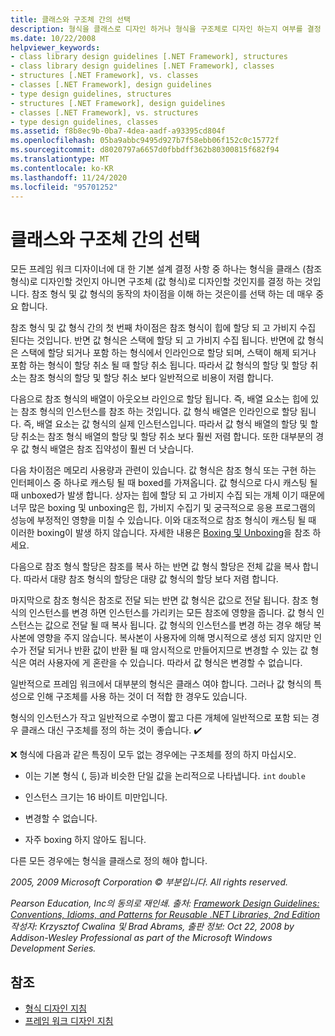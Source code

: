 ```yaml
---
title: 클래스와 구조체 간의 선택
description: 형식을 클래스로 디자인 하거나 형식을 구조체로 디자인 하는지 여부를 결정 하는 방법에 대해 알아봅니다. .NET에서 참조 형식 및 값 형식이 어떻게 다른 지 이해 합니다.
ms.date: 10/22/2008
helpviewer_keywords:
- class library design guidelines [.NET Framework], structures
- class library design guidelines [.NET Framework], classes
- structures [.NET Framework], vs. classes
- classes [.NET Framework], design guidelines
- type design guidelines, structures
- structures [.NET Framework], design guidelines
- classes [.NET Framework], vs. structures
- type design guidelines, classes
ms.assetid: f8b8ec9b-0ba7-4dea-aadf-a93395cd804f
ms.openlocfilehash: 05ba9abbc9495d927b7f58ebb06f152c0c15772f
ms.sourcegitcommit: d8020797a6657d0fbbdff362b80300815f682f94
ms.translationtype: MT
ms.contentlocale: ko-KR
ms.lasthandoff: 11/24/2020
ms.locfileid: "95701252"
---
```

# <a name="choosing-between-class-and-struct"></a>클래스와 구조체 간의 선택

모든 프레임 워크 디자이너에 대 한 기본 설계 결정 사항 중 하나는 형식을 클래스 (참조 형식)로 디자인할 것인지 아니면 구조체 (값 형식)로 디자인할 것인지를 결정 하는 것입니다. 참조 형식 및 값 형식의 동작의 차이점을 이해 하는 것은이를 선택 하는 데 매우 중요 합니다.

 참조 형식 및 값 형식 간의 첫 번째 차이점은 참조 형식이 힙에 할당 되 고 가비지 수집 된다는 것입니다. 반면 값 형식은 스택에 할당 되 고 가비지 수집 됩니다. 반면에 값 형식은 스택에 할당 되거나 포함 하는 형식에서 인라인으로 할당 되며, 스택이 해제 되거나 포함 하는 형식이 할당 취소 될 때 할당 취소 됩니다. 따라서 값 형식의 할당 및 할당 취소는 참조 형식의 할당 및 할당 취소 보다 일반적으로 비용이 저렴 합니다.

 다음으로 참조 형식의 배열이 아웃오브 라인으로 할당 됩니다. 즉, 배열 요소는 힙에 있는 참조 형식의 인스턴스를 참조 하는 것입니다. 값 형식 배열은 인라인으로 할당 됩니다. 즉, 배열 요소는 값 형식의 실제 인스턴스입니다. 따라서 값 형식 배열의 할당 및 할당 취소는 참조 형식 배열의 할당 및 할당 취소 보다 훨씬 저렴 합니다. 또한 대부분의 경우 값 형식 배열은 참조 집약성이 훨씬 더 낫습니다.

 다음 차이점은 메모리 사용량과 관련이 있습니다. 값 형식은 참조 형식 또는 구현 하는 인터페이스 중 하나로 캐스팅 될 때 boxed를 가져옵니다. 값 형식으로 다시 캐스팅 될 때 unboxed가 발생 합니다. 상자는 힙에 할당 되 고 가비지 수집 되는 개체 이기 때문에 너무 많은 boxing 및 unboxing은 힙, 가비지 수집기 및 궁극적으로 응용 프로그램의 성능에 부정적인 영향을 미칠 수 있습니다.  이와 대조적으로 참조 형식이 캐스팅 될 때 이러한 boxing이 발생 하지 않습니다. 자세한 내용은 [Boxing 및 Unboxing](../../csharp/programming-guide/types/boxing-and-unboxing.md)을 참조 하세요.

 다음으로 참조 형식 할당은 참조를 복사 하는 반면 값 형식 할당은 전체 값을 복사 합니다. 따라서 대량 참조 형식의 할당은 대량 값 형식의 할당 보다 저렴 합니다.

 마지막으로 참조 형식은 참조로 전달 되는 반면 값 형식은 값으로 전달 됩니다. 참조 형식의 인스턴스를 변경 하면 인스턴스를 가리키는 모든 참조에 영향을 줍니다. 값 형식 인스턴스는 값으로 전달 될 때 복사 됩니다. 값 형식의 인스턴스를 변경 하는 경우 해당 복사본에 영향을 주지 않습니다. 복사본이 사용자에 의해 명시적으로 생성 되지 않지만 인수가 전달 되거나 반환 값이 반환 될 때 암시적으로 만들어지므로 변경할 수 있는 값 형식은 여러 사용자에 게 혼란을 수 있습니다. 따라서 값 형식은 변경할 수 없습니다.

 일반적으로 프레임 워크에서 대부분의 형식은 클래스 여야 합니다. 그러나 값 형식의 특성으로 인해 구조체를 사용 하는 것이 더 적합 한 경우도 있습니다.

 형식의 인스턴스가 작고 일반적으로 수명이 짧고 다른 개체에 일반적으로 포함 되는 경우 클래스 대신 구조체를 정의 하는 것이 좋습니다. ✔️

 ❌ 형식에 다음과 같은 특징이 모두 없는 경우에는 구조체를 정의 하지 마십시오.

- 이는 기본 형식 (, 등)과 비슷한 단일 값을 논리적으로 나타냅니다. `int` `double`

- 인스턴스 크기는 16 바이트 미만입니다.

- 변경할 수 없습니다.

- 자주 boxing 하지 않아도 됩니다.

 다른 모든 경우에는 형식을 클래스로 정의 해야 합니다.

 *2005, 2009 Microsoft Corporation © 부분입니다. All rights reserved.*

 *Pearson Education, Inc의 동의로 재인쇄. 출처: [Framework Design Guidelines: Conventions, Idioms, and Patterns for Reusable .NET Libraries, 2nd Edition](https://www.informit.com/store/framework-design-guidelines-conventions-idioms-and-9780321545619) 작성자: Krzysztof Cwalina 및 Brad Abrams, 출판 정보: Oct 22, 2008 by Addison-Wesley Professional as part of the Microsoft Windows Development Series.*

## <a name="see-also"></a>참조

- [형식 디자인 지침](type.md)
- [프레임 워크 디자인 지침](index.md)
